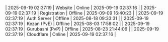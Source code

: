 | 2025-09-19 02:37:19 | Website | Online | 2025-09-19 02:37:16 |
| 2025-09-19 02:37:19 | Registration | Offline | 2025-09-09 16:40:23 |
| 2025-09-19 02:37:19 | Auth Server | Offline | 2025-08-18 09:33:31 |
| 2025-09-19 02:37:19 | Kezan (PvE) | Offline | 2025-08-03 17:58:02 |
| 2025-09-19 02:37:19 | Gurubashi (PvP) | Offline | 2025-08-23 21:44:06 |
| 2025-09-19 02:37:19 | Cloudflare | Online | 2025-09-19 02:37:16 |
